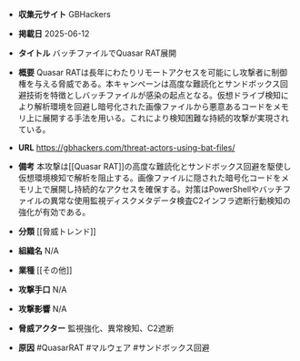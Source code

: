 - **収集元サイト**
GBHackers

- **掲載日**
2025-06-12

- **タイトル**
バッチファイルでQuasar RAT展開

- **概要**
Quasar RATは長年にわたりリモートアクセスを可能にし攻撃者に制御権を与える脅威である。本キャンペーンは高度な難読化とサンドボックス回避技術を特徴としバッチファイルが感染の起点となる。仮想ドライブ検知により解析環境を回避し暗号化された画像ファイルから悪意あるコードをメモリ上に展開する手法を用いる。これにより検知困難な持続的攻撃が実現されている。

- **URL**
https://gbhackers.com/threat-actors-using-bat-files/

- **備考**
本攻撃は[[Quasar RAT]]の高度な難読化とサンドボックス回避を駆使し仮想環境検知で解析を阻止する。画像ファイルに隠された暗号化コードをメモリ上で展開し持続的なアクセスを確保する。対策はPowerShellやバッチファイルの異常な使用監視ディスクメタデータ検査C2インフラ遮断行動検知の強化が有効である。

- **分類**
[[脅威トレンド]]

- **組織名**
N/A

- **業種**
[[その他]]

- **攻撃手口**
N/A

- **攻撃影響**
N/A

- **脅威アクター**
監視強化、異常検知、C2遮断

- **原因**
#QuasarRAT #マルウェア #サンドボックス回避
